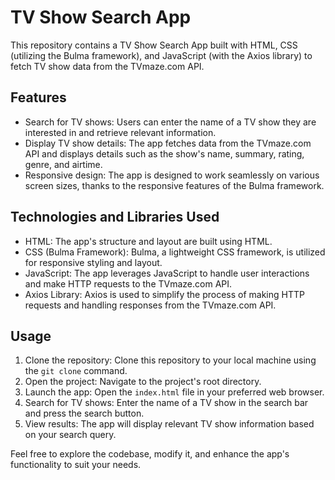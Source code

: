 # TV Show Search App

This repository contains a TV Show Search App built with HTML, CSS (utilizing the Bulma framework), and JavaScript (with the Axios library) to fetch TV show data from the TVmaze.com API.

## Features

- Search for TV shows: Users can enter the name of a TV show they are interested in and retrieve relevant information.
- Display TV show details: The app fetches data from the TVmaze.com API and displays details such as the show's name, summary, rating, genre, and airtime.
- Responsive design: The app is designed to work seamlessly on various screen sizes, thanks to the responsive features of the Bulma framework.

## Technologies and Libraries Used

- HTML: The app's structure and layout are built using HTML.
- CSS (Bulma Framework): Bulma, a lightweight CSS framework, is utilized for responsive styling and layout.
- JavaScript: The app leverages JavaScript to handle user interactions and make HTTP requests to the TVmaze.com API.
- Axios Library: Axios is used to simplify the process of making HTTP requests and handling responses from the TVmaze.com API.

## Usage

1. Clone the repository: Clone this repository to your local machine using the `git clone` command.
2. Open the project: Navigate to the project's root directory.
3. Launch the app: Open the `index.html` file in your preferred web browser.
4. Search for TV shows: Enter the name of a TV show in the search bar and press the search button.
5. View results: The app will display relevant TV show information based on your search query.

Feel free to explore the codebase, modify it, and enhance the app's functionality to suit your needs.
